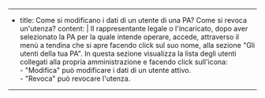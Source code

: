 ---
  - title: Come si modificano i dati di un utente di una PA? Come si revoca un'utenza?
    content: |
      Il rappresentante legale o l'incaricato, dopo aver selezionato la PA per la quale intende operare, accede, attraverso il menù a tendina che si apre facendo click sul suo nome, alla sezione "Gli utenti della tua PA". In questa sezione visualizza la lista degli utenti collegati alla propria amministrazione e facendo click sull'icona: <br> - "Modifica" può modificare i dati di un utente attivo. <br> - "Revoca" può revocare l'utenza.
---